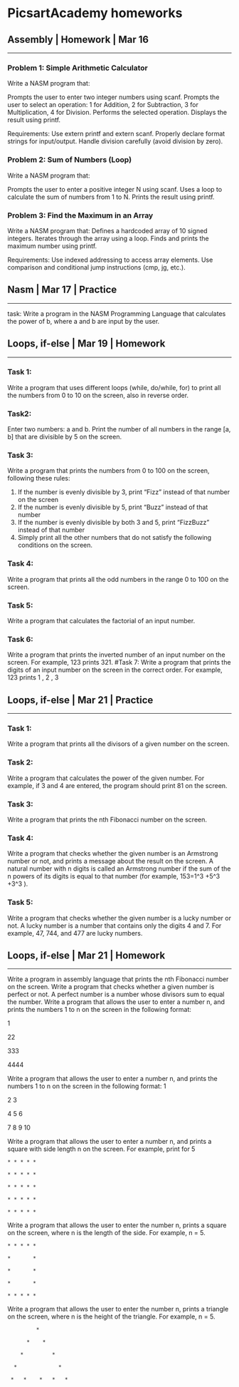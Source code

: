 # PicsartAcademy homeworks


## Assembly | Homework | Mar 16 
____________________________________
### Problem 1: Simple Arithmetic Calculator

Write a NASM program that:

Prompts the user to enter two integer numbers using scanf. Prompts the user to select an operation: 1 for Addition, 2 for Subtraction, 3 for Multiplication, 4 for Division. Performs the selected operation. Displays the result using printf.

Requirements:
Use extern printf and extern scanf.
Properly declare format strings for input/output.
Handle division carefully (avoid division by zero).

### Problem 2: Sum of Numbers (Loop)
Write a NASM program that:

Prompts the user to enter a positive integer N using scanf. Uses a loop to calculate the sum of numbers from 1 to N. Prints the result using printf.

### Problem 3: Find the Maximum in an Array
Write a NASM program that:
Defines a hardcoded array of 10 signed integers. Iterates through the array using a loop. Finds and prints the maximum number using printf. 

Requirements:
Use indexed addressing to access array elements.
Use comparison and conditional jump instructions (cmp, jg, etc.).

## Nasm | Mar 17 | Practice
_________________________________

task: Write a program in the NASM Programming Language that calculates the power of b, where a and b are input by the user.

## Loops, if-else | Mar 19 | Homework 
______________________________

### Task 1:
Write a program that uses different loops (while, do/while, for) to print all the numbers from 0 to 10 on the screen, also in reverse order.
### Task2:
Enter two numbers: a and b. Print the number of all numbers in the range [a, b] that are divisible by 5 on the screen.
### Task 3:
Write a program that prints the numbers from 0 to 100 on the screen, following these rules:
1. If the number is evenly divisible by 3, print “Fizz” instead of that number on the screen
2. If the number is evenly divisible by 5, print “Buzz” instead of that number
3. If the number is evenly divisible by both 3 and 5, print “FizzBuzz” instead of that number
4. Simply print all the other numbers that do not satisfy the following conditions on the screen.
### Task 4:
Write a program that prints all the odd numbers in the range 0 to 100 on the screen.
### Task 5:
Write a program that calculates the factorial of an input number.
### Task 6:
Write a program that prints the inverted number of an input number on the screen. For example, 123 prints 321.
#Task 7:
Write a program that prints the digits of an input number on the screen in the correct order.
For example, 123 prints 1 , 2 , 3

## Loops, if-else | Mar 21 | Practice
_____________________________

### Task 1: 
Write a program that prints all the divisors of a given number on the screen.
### Task 2:
Write a program that calculates the power of the given number. For example, if 3 and 4 are entered, the program should print 81 on the screen.
### Task 3: 
Write a program that prints the nth Fibonacci number on the screen.
### Task 4: 
Write a program that checks whether the given number is an Armstrong number or not, and prints a message about the result on the screen.
A natural number with n digits is called an Armstrong number if the sum of the n powers of its digits is equal to that number (for example, 153=1^3 +5^3 +3^3 ).
### Task 5: 
Write a program that checks whether the given number is a lucky number or not. A lucky number is a number that contains only the digits 4 and 7. For example, 47, 744, and 477 are lucky numbers.

## Loops, if-else | Mar 21 | Homework
______________________________
Write a program in assembly language that prints the nth Fibonacci number on the screen.
Write a program that checks whether a given number is perfect or not. A perfect number is a number whose divisors sum to equal the number.
Write a program that allows the user to enter a number n, and prints the numbers 1 to n on the screen in the following format:

1

22

333

4444

Write a program that allows the user to enter a number n, and prints the numbers 1 to n on the screen in the following format:
1

2 3

4 5 6

7 8 9 10

Write a program that allows the user to enter a number n, and prints a square with side length n on the screen.
For example, print for 5

`* * * * *`

`* * * * *`

`* * * * *`

`* * * * *`

`* * * * *`


Write a program that allows the user to enter the number n, prints a square on the screen, where n is the length of the side.
For example, n = 5.

`* * * * *`

`*       *`

`*       *`

`*       *`

`* * * * *`

Write a program that allows the user to enter the number n, prints a triangle on the screen, where n is the height of the triangle.
For example, n = 5.

`         *`

`      *    *`

`    *         *`

`  *             *`

` *   *    *   *   *`

